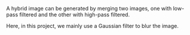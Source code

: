 A hybrid image can be generated by merging two images, one with low-pass filtered and the other with high-pass filtered.

Here, in this project, we mainly use a Gaussian filter to blur the image.
